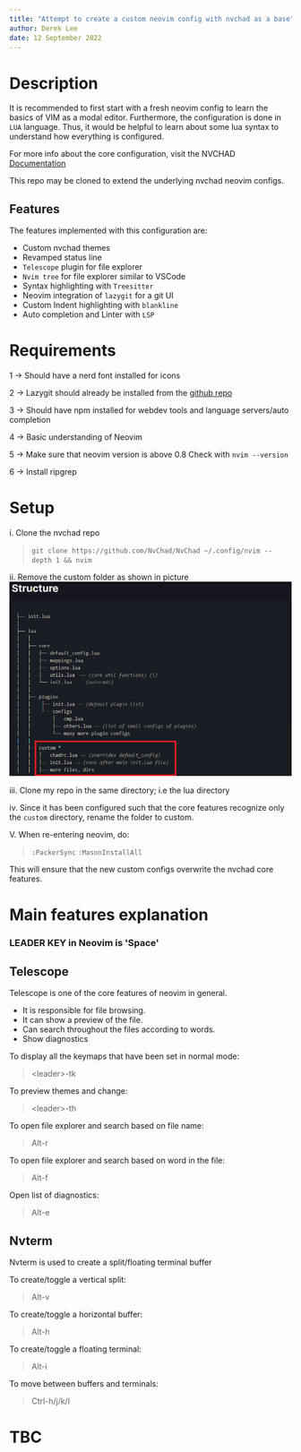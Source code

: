 ```yaml
---
title: "Attempt to create a custom neovim config with nvchad as a base"
author: Derek Lee
date: 12 September 2022
---
```

# Description

It is recommended to first start with a fresh neovim config to learn the basics of VIM as a modal editor.
Furthermore, the configuration is done in `LUA` language. Thus, it would be helpful to learn about some lua syntax to understand how everything is configured.

For more info about the core configuration, visit the NVCHAD [Documentation](https://nvchad.com/quickstart/install)

This repo may be cloned to extend the underlying nvchad neovim configs.

## Features

The features implemented with this configuration are:
- Custom nvchad themes
- Revamped status line
- `Telescope` plugin for file explorer
- `Nvim tree` for file explorer similar to VSCode
- Syntax highlighting with `Treesitter`
- Neovim integration of `lazygit` for a git UI
- Custom Indent highlighting with `blankline`
- Auto completion and Linter with `LSP`

# Requirements
1 -> Should have a nerd font installed for icons

2 -> Lazygit should already be installed from the [github repo](https://github.com/jesseduffield/lazygit)

3 -> Should have npm installed for webdev tools and language servers/auto completion

4 -> Basic understanding of Neovim

5 -> Make sure that neovim version is above 0.8 Check with `nvim --version`

6 -> Install ripgrep

# Setup
i. Clone the nvchad repo
> `git clone https://github.com/NvChad/NvChad ~/.config/nvim --depth 1 && nvim`

ii. Remove the custom folder as shown in picture
![File structure](SS/file_structure.png)

iii. Clone my repo in the same directory; i.e the lua directory

iv. Since it has been configured such that the core features recognize only the `custom` directory, rename the folder to custom.

V. When re-entering neovim, do:
> `:PackerSync`
> `:MasonInstallAll`

This will ensure that the new custom configs overwrite the nvchad core features.

# Main features explanation

### LEADER KEY in Neovim is 'Space'

## Telescope
Telescope is one of the core features of neovim in general. 
- It is responsible for file browsing. 
- It can show a preview of the file.
- Can search throughout the files according to words.
- Show diagnostics

To display all the keymaps that have been set in normal mode:
> \<leader\>-tk

To preview themes and change:
> \<leader\>-th

To open file explorer and search based on file name:
> Alt-r

To open file explorer and search based on word in the file:
> Alt-f

Open list of diagnostics:
> Alt-e

## Nvterm
Nvterm is used to create a split/floating terminal buffer

To create/toggle a vertical split:
> Alt-v

To create/toggle a horizontal buffer:
> Alt-h

To create/toggle a floating terminal:
> Alt-i

To move between buffers and terminals:
> Ctrl-h/j/k/l

# TBC
